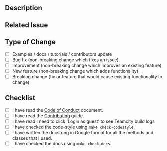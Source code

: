 ## Description

<!-- Add a more detailed description of the changes if needed. -->

## Related Issue

<!-- If your PR refers to a related issue, link it here. -->

## Type of Change

<!-- Mark with an `x` all the checkboxes that apply (like `[x]`) -->

- [ ] Examples / docs / tutorials / contributors update
- [ ] Bug fix (non-breaking change which fixes an issue)
- [ ] Improvement (non-breaking change which improves an existing feature)
- [ ] New feature (non-breaking change which adds functionality)
- [ ] Breaking change (fix or feature that would cause existing functionality to change)

## Checklist

<!-- Mark with an `x` all the checkboxes that apply (like `[x]`) -->

- [ ] I have read the [Code of Conduct](https://github.com/catalyst-team/catalyst/blob/master/CODE_OF_CONDUCT.md) document.
- [ ] I have read the [Contributing](https://github.com/catalyst-team/catalyst/blob/master/CONTRIBUTING.md) guide.
- [ ] I have read I need to click 'Login as guest' to see Teamcity build logs
- [ ] I have checked the code-style using `make check-codestyle`.
- [ ] I have written the docstring in Google format for all the methods and classes that I used.
- [ ] I have checked the docs using `make check-docs`.